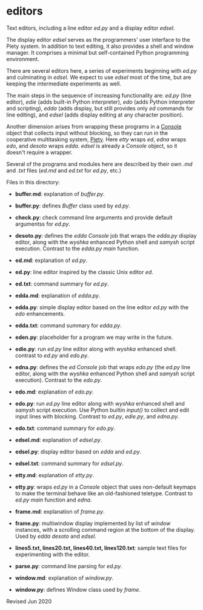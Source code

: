 
editors
=======

Text editors, including a line editor *ed.py* and a display editor *edsel*.

The display editor *edsel* serves as the programmers' user interface to the 
Piety system.   In addition to text editing, it also provides a shell and 
window manager.   It comprises a minimal but self-contained Python 
programming environment.

There are several editors here, a series of experiments beginning with *ed.py*
and culminating in *edsel*.  We expect to use *edsel* most of the time, but are
keeping the intermediate experiments as well.

The main steps in the sequence of increasing functionality are:
*ed.py* (line editor), *edie* (adds built-in Python interpreter),
*edo* (adds Python interpreter and
scripting), *edda* (adds display, but still provides only *ed* commands for
line editing), and *edsel* (adds display editing at any character position).

Another dimension arises from wrapping these programs in a
[Console](../console/README.md) object that collects input without blocking,
so they can run in the cooperative multitasking system,
[Piety](../piety/README.md).  Here *etty* wraps *ed*, *edna* wraps *edo*,
and *desoto* wraps *edda*.  *edsel* is already a *Console* object,
so it doesn't require a wrapper.

Several of the programs and modules here are described by
their own *.md* and *.txt* files (*ed.md* and *ed.txt* for *ed.py*, etc.)

Files in this directory:

- **buffer.md**: explanation of *buffer.py*.

- **buffer.py**: defines *Buffer* class used by *ed.py*.

- **check.py**: check command line arguments and provide default
    argumentss for *ed.py*.

- **desoto.py**: defines the *edda* *Console* job that wraps the *edda.py*
  display editor, along with the *wyshka* enhanced Python shell and
  *samysh* script execution.  Contrast to the *edda.py* *main* function.

- **ed.md**: explanation of *ed.py*.

- **ed.py**: line editor inspired by the classic Unix editor *ed*.

- **ed.txt**: command summary for *ed.py*.

- **edda.md**: explanation of *edda.py*.

- **edda.py**: simple display editor based on the line editor *ed.py*
  with the *edo* enhancements.

- **edda.txt**: command summary for *edda.py*.

- **eden.py**: placeholder for a program we may write in the future.

- **edie.py**: run *ed.py* line editor along with *wyshka* enhanced shell.
  contrast to *ed.py* and *edo.py*.

- **edna.py**: defines the *ed* *Console* job that wraps *edo.py* (the *ed.py*
  line editor, along with the *wyshka* enhanced Python shell and
  *samysh* script execution).  Contrast to the *edo.py*.

- **edo.md**: explanation of *edo.py*.

- **edo.py**: run *ed.py* line editor along with *wyshka* enhanced
  shell and *samysh* script execution.  Use Python builtin *input()*
  to collect and edit input lines with blocking.  Contrast to *ed.py*,
  *edie.py*, and *edna.py*.

- **edo.txt**: command summary for *edo.py*.

- **edsel.md**: explanation of *edsel.py*.

- **edsel.py**: display editor based on *edda* and *ed.py*.

- **edsel.txt**: command summary for *edsel.py*.

- **etty.md**: explanation of *etty.py*.

- **etty.py**: wraps *ed.py* in a *Console* object
  that uses non-default keymaps to make the terminal behave
  like an old-fashioned teletype. Contrast to *ed.py*
  *main* function and *edna*.

- **frame.md**: explanation of *frame.py*.

- **frame.py**: multiwindow display implemented by list of *window*
   instances, with a scrolling command region at the bottom of the
   display.  Used by *edda* *desoto* and *edsel*.

- **lines5.txt, lines20.txt, lines40.txt, lines120.txt**: sample text
    files for experimenting with the editor.

- **parse.py**: command line parsing for *ed.py*.

- **window.md**: explanation of *window.py*.

- **window.py**: defines Window class used by *frame*.

Revised Jun 2020
